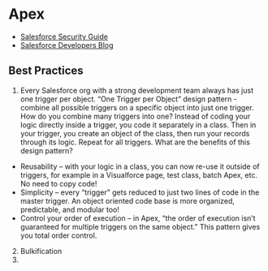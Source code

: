 # Apex
* [Salesforce Security Guide](https://developer.salesforce.com/docs/atlas.en-us.218.0.securityImplGuide.meta/securityImplGuide/review_and_certification.htm)
* [Salesforce Developers Blog](https://developer.salesforce.com/blogs/)
## Best Practices
1. Every Salesforce org with a strong development team always has just one trigger per object.  “One Trigger per Object” design pattern - combine all possible triggers on a specific object into just one trigger. 
How do you combine many triggers into one?
Instead of coding your logic directly inside a trigger, you code it separately in a class. Then in your trigger, you create an object of the class, then run your records through its logic. Repeat for all triggers.
What are the benefits of this design pattern?
* Reusability – with your logic in a class, you can now re-use it outside of triggers, for example in a Visualforce page, test class, batch Apex, etc. No need to copy code!
* Simplicity – every “trigger” gets reduced to just two lines of code in the master trigger. An object oriented code base is more organized, predictable, and modular too!
* Control your order of execution – in Apex, “the order of execution isn’t guaranteed for multiple triggers on the same object.” This pattern gives you total order control.

2. Bulkification
3. 